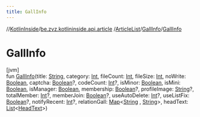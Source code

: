 ```yaml
---
title: GallInfo
---
```

//[KotlinInside](../../../../index.html)/[be.zvz.kotlininside.api.article](../../index.html)
/[ArticleList](../index.html)/[GallInfo](index.html)/[GallInfo](-gall-info.html)

# GallInfo

[jvm]\
fun [GallInfo](-gall-info.html)(title: [String](https://kotlinlang.org/api/latest/jvm/stdlib/kotlin/-string/index.html),
category: [Int](https://kotlinlang.org/api/latest/jvm/stdlib/kotlin/-int/index.html),
fileCount: [Int](https://kotlinlang.org/api/latest/jvm/stdlib/kotlin/-int/index.html),
fileSize: [Int](https://kotlinlang.org/api/latest/jvm/stdlib/kotlin/-int/index.html),
noWrite: [Boolean](https://kotlinlang.org/api/latest/jvm/stdlib/kotlin/-boolean/index.html),
captcha: [Boolean](https://kotlinlang.org/api/latest/jvm/stdlib/kotlin/-boolean/index.html)?,
codeCount: [Int](https://kotlinlang.org/api/latest/jvm/stdlib/kotlin/-int/index.html)?,
isMinor: [Boolean](https://kotlinlang.org/api/latest/jvm/stdlib/kotlin/-boolean/index.html),
isMini: [Boolean](https://kotlinlang.org/api/latest/jvm/stdlib/kotlin/-boolean/index.html),
isManager: [Boolean](https://kotlinlang.org/api/latest/jvm/stdlib/kotlin/-boolean/index.html),
membership: [Boolean](https://kotlinlang.org/api/latest/jvm/stdlib/kotlin/-boolean/index.html)?,
profileImage: [String](https://kotlinlang.org/api/latest/jvm/stdlib/kotlin/-string/index.html)?,
totalMember: [Int](https://kotlinlang.org/api/latest/jvm/stdlib/kotlin/-int/index.html)?,
memberJoin: [Boolean](https://kotlinlang.org/api/latest/jvm/stdlib/kotlin/-boolean/index.html)?,
useAutoDelete: [Int](https://kotlinlang.org/api/latest/jvm/stdlib/kotlin/-int/index.html)?,
useListFix: [Boolean](https://kotlinlang.org/api/latest/jvm/stdlib/kotlin/-boolean/index.html)?,
notifyRecent: [Int](https://kotlinlang.org/api/latest/jvm/stdlib/kotlin/-int/index.html)?,
relationGall: [Map](https://kotlinlang.org/api/latest/jvm/stdlib/kotlin.collections/-map/index.html)<[String](https://kotlinlang.org/api/latest/jvm/stdlib/kotlin/-string/index.html)
, [String](https://kotlinlang.org/api/latest/jvm/stdlib/kotlin/-string/index.html)>,
headText: [List](https://kotlinlang.org/api/latest/jvm/stdlib/kotlin.collections/-list/index.html)<[HeadText](../../../be.zvz.kotlininside.api.type/-head-text/index.html)>)




